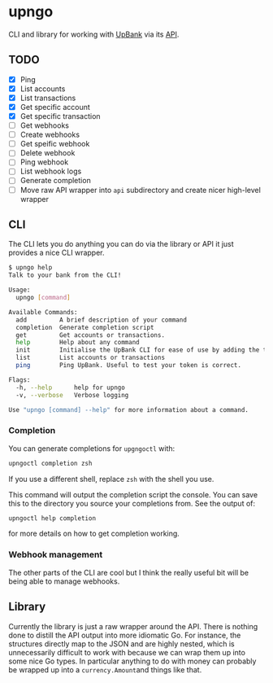 # upngo

CLI and library for working with [UpBank](https://up.com.au) via its
[API](https://developer.up.com.au/).

## TODO

- [x] Ping
- [x] List accounts
- [x] List transactions
- [x] Get specific account
- [x] Get specific transaction
- [ ] Get webhooks
- [ ] Create webhooks
- [ ] Get speific webhook
- [ ] Delete webhook
- [ ] Ping webhook
- [ ] List webhook logs
- [ ] Generate completion
- [ ] Move raw API wrapper into `api` subdirectory and create nicer high-level
      wrapper

## CLI

The CLI lets you do anything you can do via the library or API it just provides
a nice CLI wrapper.

``` sh
$ upngo help
Talk to your bank from the CLI!

Usage:
  upngo [command]

Available Commands:
  add         A brief description of your command
  completion  Generate completion script
  get         Get accounts or transactions.
  help        Help about any command
  init        Initialise the UpBank CLI for ease of use by adding the token to your keyring.
  list        List accounts or transactions
  ping        Ping UpBank. Useful to test your token is correct.

Flags:
  -h, --help      help for upngo
  -v, --verbose   Verbose logging

Use "upngo [command] --help" for more information about a command.
```

### Completion

You can generate completions for `upgngoctl` with:

``` sh
upngoctl completion zsh
```

If you use a different shell, replace `zsh` with the shell you use.

This command will output the completion script the console. You can save this to
the directory you source your completions from. See the output of:

``` sh
upngoctl help completion
```

for more details on how to get completion working.

### Webhook management

The other parts of the CLI are cool but I think the really useful bit will be
being able to manage webhooks.

## Library

Currently the library is just a raw wrapper around the API. There is nothing
done to distill the API output into more idiomatic Go. For instance, the
structures directly map to the JSON and are highly nested, which is
unnecessarily difficult to work with because we can wrap them up into some nice
Go types. In particular anything to do with money can probably be wrapped up
into a `currency.Amount`and things like that.
